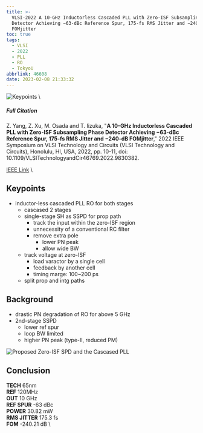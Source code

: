 ```yaml
---
title: >-
  VLSI-2022 A 10-GHz Inductorless Cascaded PLL with Zero-ISF Subsampling Phase
  Detector Achieving −63-dBc Reference Spur, 175-fs RMS Jitter and −240-dB
  FOMjitter
toc: true
tags:
  - VLSI
  - 2022
  - PLL
  - RO
  - TokyoU
abbrlink: 46608
date: 2023-02-08 21:33:32
---
```


![Keypoints](https://api2.mubu.com/v3/document_image/3a176998-561d-4699-b2b6-ce6d6d61c373-216525.jpg) \

##### Full Citation

Z. Yang, Z. Xu, M. Osada and T. Iizuka, "**A 10-GHz Inductorless Cascaded PLL with Zero-ISF Subsampling Phase Detector Achieving −63-dBc Reference Spur, 175-fs RMS Jitter and −240-dB FOMjitter**," 2022 IEEE Symposium on VLSI Technology and Circuits (VLSI Technology and Circuits), Honolulu, HI, USA, 2022, pp. 10-11, doi: 10.1109/VLSITechnologyandCir46769.2022.9830382.

[IEEE Link](https://ieeexplore.ieee.org/document/9830382) \

## Keypoints

- inductor-less cascaded PLL
  RO for both stages
  - cascased 2 stages
  - single-stage SH as SSPD for prop path
    - track the input within the zero-ISF region
    - unnecessity of a conventional RC filter
    - remove extra pole
      - lower PN peak
      - allow wide BW
  - track voltage at zero-ISF
    - load varactor by a single cell
    - feedback by another cell
    - timing marge: 100~200 ps
  - split prop and intg paths

## Background

- drastic PN degradation of RO for above 5 GHz
- 2nd-stage SSPD
  - lower ref spur
  - loop BW limited
  - higher PN peak (type-II, reduced PM)

![Proposed Zero-ISF SPD and the Cascased PLL](https://api2.mubu.com/v3/document_image/c424c892-72f9-477f-b9f9-6ce520f9b52f-216525.jpg)

## Conclusion

**TECH** 65nm \
**REF** 120MHz \
**OUT** 10 GHz \
**REF SPUR**  -63 dBc \
**POWER**  30.82 mW \
**RMS JITTER** 175.3 fs \
**FOM** -240.21 dB \

